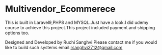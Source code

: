 # Multivendor_Ecommerece
This is built in Laravel9,PHP8 and MYSQL.Just have a look.I did udemy course to achieve this project.This project included payment and shipping options too.

Designed and Developed by Ruchi Sanghvi
Please contact me if you would like to build such systems
email:rsanghvi2712@gmail.com
